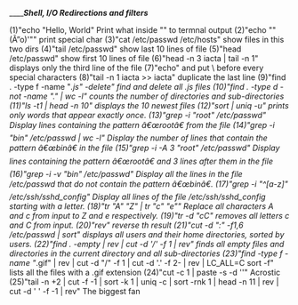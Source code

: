 ___________Shell, I/O Redirections and filters_______

(1)"echo "Hello, World" Print what inside "" to termnal output
(2)"echo "\"(Ã”o)'"" print special char 
(3)"cat /etc/passwd /etc/hosts" show files in this two dirs
(4)"tail /etc/passwd" show last 10 lines of file
(5)"head /etc/passwd" show first 10 lines of file
(6)"head -n 3 iacta | tail -n 1"  displays only the third line of the file 
(7)"echo" and put \ before every special characters
(8)"tail -n 1 iacta >> iacta" duplicate the last line
(9)"find . -type f -name "*.js" -delete" find and delete all .js files
(10)"find . -type d -not -name "." | wc -l" counts the number of directories and sub-directories
(11)"ls -t1 | head -n 10" displays the 10 newest files 
(12)"sort | uniq -u" prints only words that appear exactly once.
(13)"grep -i "root" /etc/passwd" Display lines containing the pattern â€œrootâ€ from the file
(14)"grep -i "bin" /etc/passwd | wc -l" Display the number of lines that contain the pattern â€œbinâ€ in the file 
(15)"grep -i -A 3 "root" /etc/passwd" Display lines containing the pattern â€œrootâ€ and 3 lines after them in the file 
(16)"grep -i -v "bin" /etc/passwd" Display all the lines in the file /etc/passwd that do not contain the pattern â€œbinâ€.
(17)"grep -i "^[a-z]" /etc/ssh/sshd_config" Display all lines of the file /etc/ssh/sshd_config starting with a letter.
(18)"tr "A" "Z" | tr "c" "e"" Replace all characters A and c from input to Z and e respectively.
(19)"tr -d "cC" removes all letters c and C from input.
(20)"rev" reverse th result
(21)"cut -d ":" -f1,6 /etc/passwd | sort" displays all users and their home directories, sorted by users.
(22)"find . -empty | rev | cut -d '/' -f 1 | rev" finds all empty files and directories in the current directory and all sub-directories
(23)"find -type f -name "*.gif" | rev | cut -d "/" -f 1 | cut -d '.' -f 2- | rev | LC_ALL=C sort -f" lists all the files with a .gif extension 
(24)"cut -c 1 | paste -s -d ''" Acrostic
(25)"tail -n +2 | cut -f -1 | sort -k 1 | uniq -c | sort -rnk 1 | head -n 11 | rev | cut -d ' ' -f -1 | rev" The biggest fan